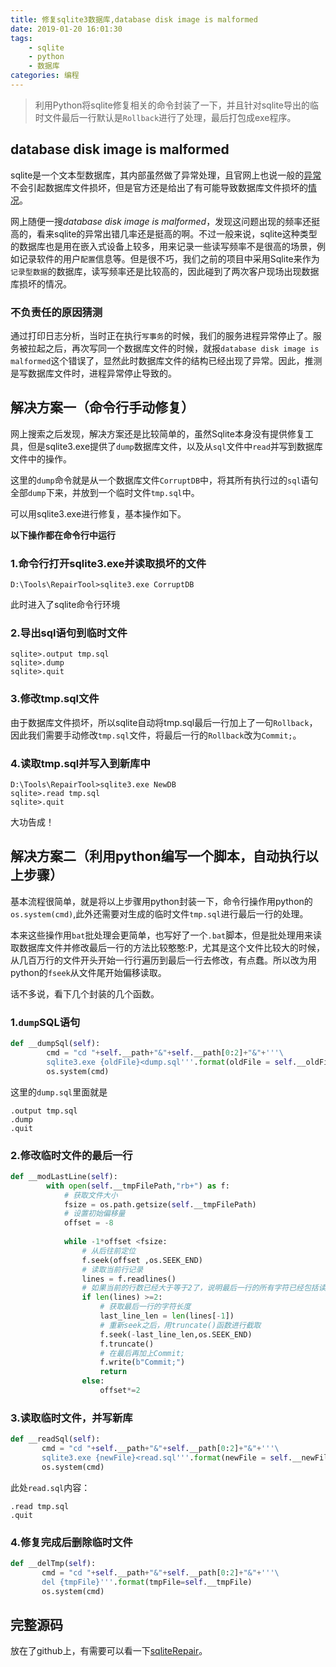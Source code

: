 ```yaml
---
title: 修复sqlite3数据库,database disk image is malformed
date: 2019-01-20 16:01:30
tags:
    - sqlite
    - python
    - 数据库
categories: 编程
---
```

> 利用Python将sqlite修复相关的命令封装了一下，并且针对sqlite导出的临时文件最后一行默认是`Rollback`进行了处理，最后打包成exe程序。

<!--more-->

## database disk image is malformed
sqlite是一个文本型数据库，其内部虽然做了异常处理，且官网上也说一般的[异常](https://www.sqlite.org/faq.html#q21)不会引起数据库文件损坏，但是官方还是给出了有可能导致数据库文件损坏的[情况](https://www.sqlite.org/howtocorrupt.html)。

网上随便一搜*database disk image is malformed*，发现这问题出现的频率还挺高的，看来sqlite的异常出错几率还是挺高的啊。不过一般来说，sqlite这种类型的数据库也是用在嵌入式设备上较多，用来记录一些读写频率不是很高的场景，例如记录软件的用户`配置`信息等。但是很不巧，我们之前的项目中采用Sqlite来作为`记录型数据`的数据库，读写频率还是比较高的，因此碰到了两次客户现场出现数据库损坏的情况。

### 不负责任的原因猜测
通过打印日志分析，当时正在执行`写事务`的时候，我们的服务进程异常停止了。服务被拉起之后，再次写同一个数据库文件的时候，就报`database disk image is malformed`这个错误了，显然此时数据库文件的结构已经出现了异常。因此，推测是写数据库文件时，进程异常停止导致的。

## 解决方案一（命令行手动修复）
网上搜索之后发现，解决方案还是比较简单的，虽然Sqlite本身没有提供修复工具，但是sqlite3.exe提供了`dump`数据库文件，以及从`sql`文件中`read`并写到数据库文件中的操作。

这里的`dump`命令就是从一个数据库文件`CorruptDB`中，将其所有执行过的`sql`语句全部`dump`下来，并放到一个临时文件`tmp.sql`中。

可以用sqlite3.exe进行修复，基本操作如下。

**以下操作都在命令行中运行**
### 1.命令行打开sqlite3.exe并读取损坏的文件
```
D:\Tools\RepairTool>sqlite3.exe CorruptDB
```
此时进入了sqlite命令行环境
### 2.导出sql语句到临时文件
```
sqlite>.output tmp.sql
sqlite>.dump
sqlite>.quit
```
### 3.修改tmp.sql文件
由于数据库文件损坏，所以sqlite自动将tmp.sql最后一行加上了一句`Rollback`，因此我们需要手动修改`tmp.sql`文件，将最后一行的`Rollback`改为`Commit;`。

### 4.读取tmp.sql并写入到新库中
```
D:\Tools\RepairTool>sqlite3.exe NewDB
sqlite>.read tmp.sql
sqlite>.quit
```
大功告成！

## 解决方案二（利用python编写一个脚本，自动执行以上步骤）
基本流程很简单，就是将以上步骤用python封装一下，命令行操作用python的`os.system(cmd)`,此外还需要对生成的临时文件`tmp.sql`进行最后一行的处理。

本来这些操作用`bat`批处理会更简单，也写好了一个`.bat`脚本，但是批处理用来读取数据库文件并修改最后一行的方法比较憨憨:P，尤其是这个文件比较大的时候，从几百万行的文件开头开始一行行遍历到最后一行去修改，有点蠢。所以改为用python的`fseek`从文件尾开始偏移读取。

话不多说，看下几个封装的几个函数。
### 1.`dump`SQL语句
```python
def __dumpSql(self):
        cmd = "cd "+self.__path+"&"+self.__path[0:2]+"&"+'''\
        sqlite3.exe {oldFile}<dump.sql'''.format(oldFile = self.__oldFile)
        os.system(cmd)
```
这里的`dump.sql`里面就是
```
.output tmp.sql
.dump
.quit
```
### 2.修改临时文件的最后一行
```python
def __modLastLine(self):
        with open(self.__tmpFilePath,"rb+") as f:
            # 获取文件大小
            fsize = os.path.getsize(self.__tmpFilePath)
            # 设置初始偏移量
            offset = -8
        
            while -1*offset <fsize:
                # 从后往前定位
                f.seek(offset ,os.SEEK_END)
                # 读取当前行记录
                lines = f.readlines()
                # 如果当前的行数已经大于等于2了，说明最后一行的所有字符已经包括读取完了
                if len(lines) >=2:
                    # 获取最后一行的字符长度
                    last_line_len = len(lines[-1])
                    # 重新seek之后，用truncate()函数进行截取
                    f.seek(-last_line_len,os.SEEK_END)
                    f.truncate()
                    # 在最后再加上Commit;
                    f.write(b"Commit;")
                    return
                else:
                    offset*=2
```

 ### 3.读取临时文件，并写新库
 ```python
 def __readSql(self):
        cmd = "cd "+self.__path+"&"+self.__path[0:2]+"&"+'''\
        sqlite3.exe {newFile}<read.sql'''.format(newFile = self.__newFile)
        os.system(cmd)
 ```
 此处`read.sql`内容：
 ```
 .read tmp.sql
 .quit
 ```

 ### 4.修复完成后删除临时文件
 ```python
 def __delTmp(self):
        cmd = "cd "+self.__path+"&"+self.__path[0:2]+"&"+'''\
        del {tmpFile}'''.format(tmpFile=self.__tmpFile)
        os.system(cmd)
 ```

 ## 完整源码
 放在了github上，有需要可以看一下[sqliteRepair](https://github.com/ck123pm/sqliteRepair)。